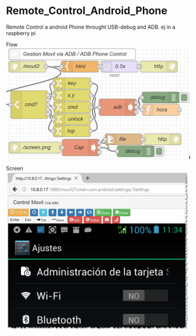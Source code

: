 # Remote_Control_Android_Phone
Remote Control a android Phone throught USB-debug and ADB.
ej in a raspberry pi

Flow
![](images/Control_Movil_adb_5.jpg)

Screen
![](images/Control_Movil_adb_screen1.jpg)
